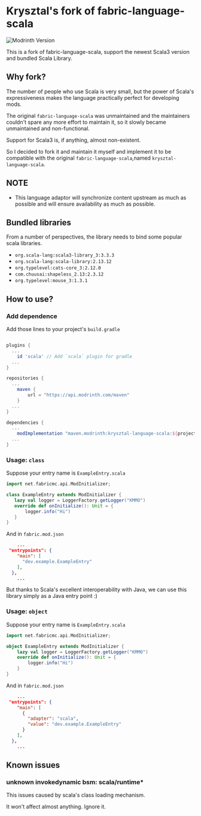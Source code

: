 # Krysztal's fork of fabric-language-scala

![Modrinth Version](https://img.shields.io/modrinth/v/Ptd0Ha1s?style=flat&logo=modrinth&labelColor=green)

This is a fork of fabric-language-scala, support the newest Scala3 version and bundled Scala Library.

## Why fork?

The number of people who use Scala is very small, but the power of Scala's expressiveness makes the language practically perfect for developing mods.

The original `fabric-language-scala` was unmaintained and the maintainers couldn't spare any more effort to maintain it, so it slowly became unmaintained and non-functional.

Support for Scala3 is, if anything, almost non-existent.

So I decided to fork it and maintain it myself and implement it to be compatible with the original `fabric-language-scala`,named `krysztal-language-scala`.

## NOTE

- This language adaptor will synchronize content upstream as much as possible and will ensure availability as much as possible.

## Bundled libraries

From a number of perspectives, the library needs to bind some popular scala libraries.

- `org.scala-lang:scala3-library_3:3.3.3`
- `org.scala-lang:scala-library:2.13.12`
- `org.typelevel:cats-core_3:2.12.0`
- `com.chuusai:shapeless_2.13:2.3.12`
- `org.typelevel:mouse_3:1.3.1`

## How to use?

### Add dependence

Add those lines to your project's `build.gradle`

```groovy

plugins {
  ...
	id 'scala' // Add `scala` plugin for gradle
  ...
}

repositories {
  ...
    maven {
        url = "https://api.modrinth.com/maven"
    }
  ...
}

dependencies {
  ...
	modImplementation "maven.modrinth:krysztal-language-scala:${project.kls_version}+scala.${project.scala_version}"
  ...
}
```

### Usage: `class`

Suppose your entry name is `ExampleEntry.scala`

```scala
import net.fabricmc.api.ModInitializer;

class ExampleEntry extends ModInitializer {
   lazy val logger = LoggerFactory.getLogger("KMMO")
   override def onInitialize(): Unit = {
       logger.info("Hi")
   }
}
```

And in `fabric.mod.json`

```json
    ...
 "entrypoints": {
    "main": [
      "dev.example.ExampleEntry"
    ],
  },
    ...
```

But thanks to Scala's excellent interoperability with Java, we can use this library simply as a Java entry point :)

### Usage: `object`

Suppose your entry name is `ExampleEntry.scala`

```scala
import net.fabricmc.api.ModInitializer;

object ExampleEntry extends ModInitializer {
    lazy val logger = LoggerFactory.getLogger("KMMO")
    override def onInitialize(): Unit = {
        logger.info("Hi")
    }
}
```

And in `fabric.mod.json`

```json
    ...
 "entrypoints": {
    "main": [
      {
        "adapter": "scala",
        "value": "dev.example.ExampleEntry"
      }
    ],
  },
    ...
```

## Known issues

### unknown invokedynamic bsm: scala/runtime\*

This issues caused by scala's class loading mechanism.

It won't affect almost anything. Ignore it.
